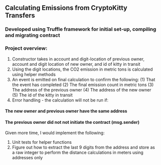 ## Calculating Emissions from CryptoKitty Transfers

### Developed using Truffle framework for initial set-up, compiling and migrating contract
### Project overview:
1. Constructor takes in account and digit-location of previous owner, account and digit location of new owner, and id of kitty in transit
2. Using the digit locations, the CO2 emission in metric tons is calculated using helper methods
3. An event is emitted on final calculation to confirm the following:
    (1) That the event has completed
    (2) The final emission count in metric tons
    (3) The address of the previous owner
    (4) The address of the new owner
    (5) The id of the kitty in transit
4. Error handling - the calculation will not be run if:
#### The new owner and previous owner have the same address
#### The previous owner did not not initiate the contract (msg.sender)

Given more time, I would implement the following:
1. Unit tests for helper functions
2. Figure out how to extract the last 9 digits from the address and store as a raw integer to perform the distance calculations in meters using addresses only




